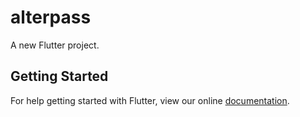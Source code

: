 # alterpass

A new Flutter project.

## Getting Started

For help getting started with Flutter, view our online
[documentation](https://flutter.io/).
